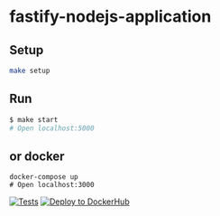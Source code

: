 # fastify-nodejs-application

## Setup

```bash
make setup
```

## Run

```bash
$ make start
# Open localhost:5000
```

## or docker

```
docker-compose up
# Open localhost:3000
```
[![Tests](https://github.com/EvgeniyKoch/backend-project-lvl4/actions/workflows/push.yml/badge.svg)](https://github.com/EvgeniyKoch/backend-project-lvl4/actions/workflows/push.yml)
[![Deploy to DockerHub](https://github.com/EvgeniyKoch/backend-project-lvl4/actions/workflows/deploy.yml/badge.svg)](https://github.com/EvgeniyKoch/backend-project-lvl4/actions/workflows/deploy.yml)
